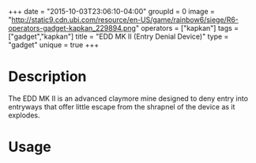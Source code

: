 +++
date = "2015-10-03T23:06:10-04:00"
groupId = 0
image = "http://static9.cdn.ubi.com/resource/en-US/game/rainbow6/siege/R6-operators-gadget-kapkan_229894.png"
operators = ["kapkan"]
tags = ["gadget","kapkan"]
title = "EDD MK II (Entry Denial Device)"
type = "gadget"
unique = true
+++

# Description

The EDD MK II is an advanced claymore mine designed to deny entry into entryways that offer little escape from the shrapnel of the device as it explodes.

# Usage
